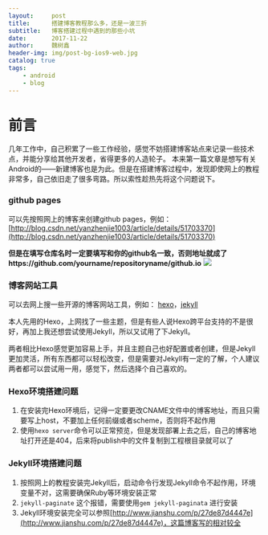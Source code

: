 ```yaml
---
layout:     post
title:      搭建博客教程那么多，还是一波三折
subtitle:   博客搭建过程中遇到的那些小坑
date:       2017-11-22
author:     魏树鑫
header-img: img/post-bg-ios9-web.jpg
catalog: true
tags:
	- android
    - blog
---
```


# 前言

几年工作中，自己积累了一些工作经验，感觉不妨搭建博客站点来记录一些技术点，并能分享给其他开发者，省得更多的人造轮子。
本来第一篇文章是想写有关Android的――新建博客也是为此。但是在搭建博客过程中，发现即使网上的教程非常多，自己依旧走了很多弯路。所以索性趁热先将这个问题说下。

### github pages

可以先按照网上的博客来创建github
pages，例如：[http://blog.csdn.net/yanzhenjie1003/article/details/51703370](http://blog.csdn.net/yanzhenjie1003/article/details/51703370)

**但是在填写仓库名时一定要填写和你的github名一致，否则地址就成了https://github.com/yourname/repositoryname/github.io**
![](https://i.imgur.com/XXl3HHO.png)

### 博客网站工具

可以去网上搜一些开源的博客网站工具，例如： [hexo](http://hexo.io/)，[jekyll](http://jekyll.com.cn/)

本人先用的Hexo，上网找了一些主题，但是有些人说Hexo跨平台支持的不是很好，再加上我还想尝试使用Jekyll，所以又试用了下Jekyll。

两者相比Hexo感觉更加容易上手，并且主题自己也好配置或者创建，但是Jekyll更加灵活，所有东西都可以轻松改变，但是需要对Jekyll有一定的了解，个人建议两者都可以尝试用一用，感觉下，然后选择个自己喜欢的。

### Hexo环境搭建问题

1. 在安装完Hexo环境后，记得一定要更改CNAME文件中的博客地址，而且只需要写上host，不要加上任何前缀或者scheme，否则将不起作用
2. 使用`hexo server`命令可以正常预览，但是发现部署上去之后，自己的博客地址打开还是404，后来将publish中的文件复制到工程根目录就可以了

### Jekyll环境搭建问题
1. 按照网上的教程安装完Jekyll后，启动命令行发现Jekyll命令不起作用，环境变量不对，这需要确保Ruby等环境安装正常
2. `jekyll-paginate` 这个报错，需要使用`gem jekyll-paginata` 进行安装
3. Jekyll环境安装完全可以参照[http://www.jianshu.com/p/27de87d4447e](http://www.jianshu.com/p/27de87d4447e)，这篇博客写的相对较全
